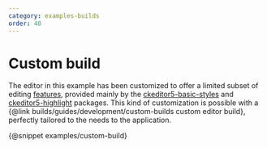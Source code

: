 ```yaml
---
category: examples-builds
order: 40
---
```


# Custom build

The editor in this example has been customized to offer a limited subset of editing [features](https://github.com/ckeditor/ckeditor5#core-libraries), provided mainly by the [ckeditor5-basic-styles](https://www.npmjs.com/package/@ckeditor/ckeditor5-basic-styles) and [ckeditor5-highlight](https://www.npmjs.com/package/@ckeditor/ckeditor5-highlight) packages. This kind of customization is possible with a {@link builds/guides/development/custom-builds custom editor build}, perfectly tailored to the needs to the application.

{@snippet examples/custom-build}
